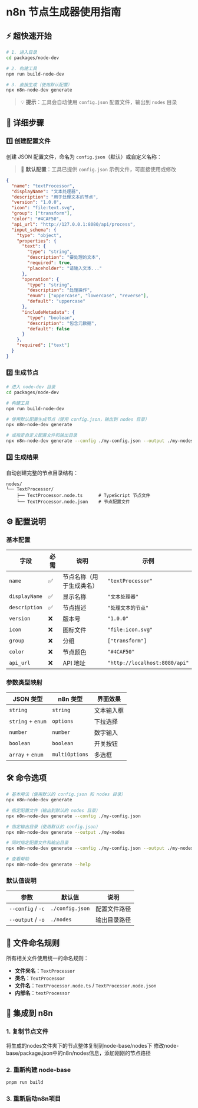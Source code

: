 # n8n 节点生成器使用指南

## ⚡ 超快速开始

```bash
# 1. 进入目录
cd packages/node-dev

# 2. 构建工具
npm run build-node-dev

# 3. 直接生成（使用默认配置）
npx n8n-node-dev generate
```

> 💡 **提示**：工具会自动使用 `config.json` 配置文件，输出到 `nodes` 目录

## 🚀 详细步骤

### 1️⃣ 创建配置文件

创建 JSON 配置文件，命名为 `config.json`（默认）或自定义名称：

> 📁 **默认配置**：工具已提供 `config.json` 示例文件，可直接使用或修改

```json
{
  "name": "textProcessor",
  "displayName": "文本处理器", 
  "description": "用于处理文本的节点",
  "version": "1.0.0",
  "icon": "file:text.svg",
  "group": ["transform"],
  "color": "#4CAF50",
  "api_url": "http://127.0.0.1:8080/api/process",
  "input_schema": {
    "type": "object",
    "properties": {
      "text": {
        "type": "string",
        "description": "要处理的文本",
        "required": true,
        "placeholder": "请输入文本..."
      },
      "operation": {
        "type": "string", 
        "description": "处理操作",
        "enum": ["uppercase", "lowercase", "reverse"],
        "default": "uppercase"
      },
      "includeMetadata": {
        "type": "boolean",
        "description": "包含元数据",
        "default": false
      }
    },
    "required": ["text"]
  }
}
```

### 2️⃣ 生成节点

```bash
# 进入 node-dev 目录
cd packages/node-dev

# 构建工具
npm run build-node-dev

# 使用默认配置生成节点（使用 config.json，输出到 nodes 目录）
npx n8n-node-dev generate

# 或指定自定义配置文件和输出目录
npx n8n-node-dev generate --config ./my-config.json --output ./my-nodes
```

### 3️⃣ 生成结果

自动创建完整的节点目录结构：

```
nodes/
└── TextProcessor/
    ├── TextProcessor.node.ts      # TypeScript 节点文件
    └── TextProcessor.node.json    # 节点配置文件
```

## ⚙️ 配置说明

### 基本配置

| 字段 | 必需 | 说明 | 示例 |
|------|------|------|------|
| `name` | ✅ | 节点名称（用于生成类名） | `"textProcessor"` |
| `displayName` | ✅ | 显示名称 | `"文本处理器"` |
| `description` | ✅ | 节点描述 | `"处理文本的节点"` |
| `version` | ❌ | 版本号 | `"1.0.0"` |
| `icon` | ❌ | 图标文件 | `"file:icon.svg"` |
| `group` | ❌ | 分组 | `["transform"]` |
| `color` | ❌ | 节点颜色 | `"#4CAF50"` |
| `api_url` | ❌ | API 地址 | `"http://localhost:8080/api"` |

### 参数类型映射

| JSON 类型 | n8n 类型 | 界面效果 |
|-----------|----------|----------|
| `string` | `string` | 文本输入框 |
| `string` + `enum` | `options` | 下拉选择 |
| `number` | `number` | 数字输入 |
| `boolean` | `boolean` | 开关按钮 |
| `array` + `enum` | `multiOptions` | 多选框 |

## 🛠️ 命令选项

```bash
# 基本用法（使用默认的 config.json 和 nodes 目录）
npx n8n-node-dev generate

# 指定配置文件（输出到默认的 nodes 目录）
npx n8n-node-dev generate --config ./my-config.json

# 指定输出目录（使用默认的 config.json）
npx n8n-node-dev generate --output ./my-nodes

# 同时指定配置文件和输出目录
npx n8n-node-dev generate --config ./my-config.json --output ./my-nodes

# 查看帮助
npx n8n-node-dev generate --help
```

### 默认值说明

| 参数 | 默认值 | 说明 |
|------|--------|------|
| `--config` / `-c` | `./config.json` | 配置文件路径 |
| `--output` / `-o` | `./nodes` | 输出目录路径 |

## 📁 文件命名规则

所有相关文件使用统一的命名规则：

- **文件夹名**：`TextProcessor`
- **类名**：`TextProcessor` 
- **文件名**：`TextProcessor.node.ts` / `TextProcessor.node.json`
- **内部名**：`textProcessor`

## 🔧 集成到 n8n

### 1. 复制节点文件

将生成的nodes文件夹下的节点整体复制到node-base/nodes下
修改node-base/package.json中的n8n/nodes信息，添加刚刚的节点路径

### 2. 重新构建 node-base

```bash
pnpm run build
```

### 3. 重新启动n8n项目